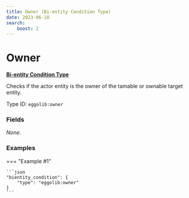 ```yaml
---
title: Owner (Bi-entity Condition Type)
date: 2023-06-18
search:
    boost: 2
---
```


#   Owner

[**Bi-entity Condition Type**][1]

Checks if the actor entity is the owner of the tamable or ownable target entity.

Type ID: `eggolib:owner`


### Fields

*None.*


### Examples

=== "Example #1"

    ```json
    "bientity_condition": {
        "type": "eggolib:owner"
    }
    ```



[1]: ../bientity_condition_types.md
